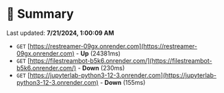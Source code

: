 # 📖 Summary
Last updated: **7/21/2024, 1:00:09 AM**

- `GET` [https://restreamer-09gx.onrender.com](https://restreamer-09gx.onrender.com) - **Up** (24381ms)
- `GET` [https://filestreambot-b5k6.onrender.com/](https://filestreambot-b5k6.onrender.com/) - **Down** (230ms)
- `GET` [https://jupyterlab-python3-12-3.onrender.com](https://jupyterlab-python3-12-3.onrender.com) - **Down** (155ms)

